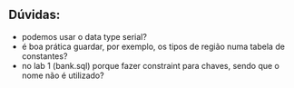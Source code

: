 ## Dúvidas:
- podemos usar o data type serial? 
- é boa prática guardar, por exemplo, os tipos de região numa tabela de constantes?
- no lab 1 (bank.sql) porque fazer constraint para chaves, sendo que o nome não é utilizado?